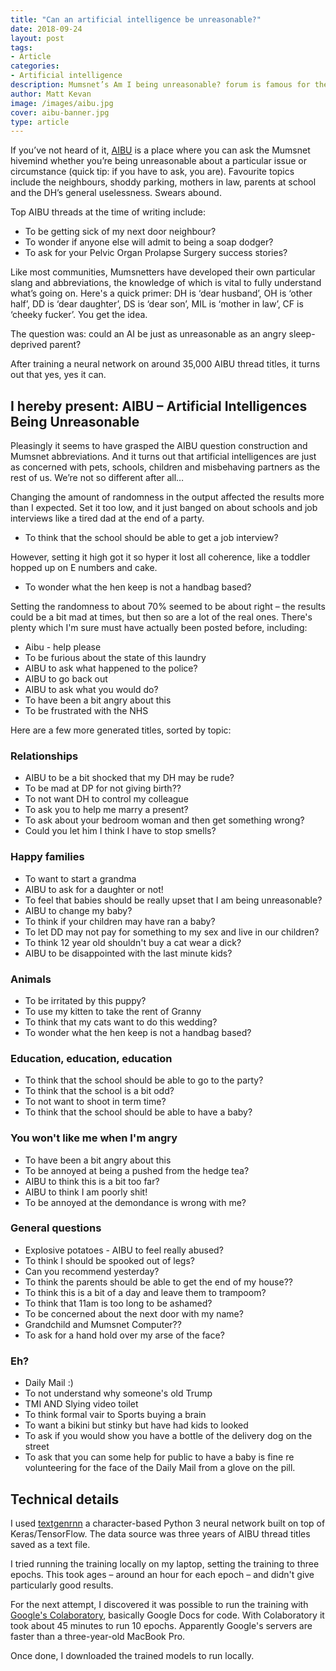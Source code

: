 ```yaml
---
title: "Can an artificial intelligence be unreasonable?"
date: 2018-09-24
layout: post
tags:
- Article
categories:
- Artificial intelligence
description: Mumsnet’s Am I being unreasonable? forum is famous for the hilarious, disturbing and hilariously disturbing topics discussed. I wondered, what would happen if I used it to train a neural network?
author: Matt Kevan
image: /images/aibu.jpg
cover: aibu-banner.jpg
type: article
---
```

If you’ve not heard of it, [AIBU](https://www.mumsnet.com/Talk/am_i_being_unreasonable) is a place where you can ask the Mumsnet hivemind whether you’re being unreasonable about a particular issue or circumstance (quick tip: if you have to ask, you are). Favourite topics include the neighbours, shoddy parking, mothers in law, parents at school and the DH’s general uselessness. Swears abound.

Top AIBU threads at the time of writing include:

* To be getting sick of my next door neighbour?
* To wonder if anyone else will admit to being a soap dodger?
* To ask for your Pelvic Organ Prolapse Surgery success stories?

Like most communities, Mumsnetters have developed their own particular slang and abbreviations, the knowledge of which is vital to fully understand what’s going on. Here's a quick primer: DH is ‘dear husband’, OH is ‘other half’, DD is ‘dear daughter’, DS is ‘dear son’, MIL is ‘mother in law’, CF is ‘cheeky fucker’. You get the idea.

The question was: could an AI be just as unreasonable as an angry sleep-deprived parent? 

After training a neural network on around 35,000 AIBU thread titles, it turns out that yes, yes it can.

## I hereby present: AIBU – Artificial Intelligences Being Unreasonable

Pleasingly it seems to have grasped the AIBU question construction and Mumsnet abbreviations. And it turns out that artificial intelligences are just as concerned with pets, schools, children and misbehaving partners as the rest of us. We’re not so different after all…

Changing the amount of randomness in the output affected the results more than I expected. Set it too low, and it just banged on about schools and job interviews like a tired dad at the end of a party.

* To think that the school should be able to get a job interview?

However, setting it high got it so hyper it lost all coherence, like a toddler hopped up on E numbers and cake.	

* To wonder what the hen keep is not a handbag based?

Setting the randomness to about 70% seemed to be about right – the results could be a bit mad at times, but then so are a lot of the real ones. There's plenty which I'm sure must have actually been posted before, including:

* Aibu - help please
* To be furious about the state of this laundry
* AIBU to ask what happened to the police?
* AIBU to go back out
* AIBU to ask what you would do?
* To have been a bit angry about this
* To be frustrated with the NHS

Here are a few more generated titles, sorted by topic:

### Relationships

* AIBU to be a bit shocked that my DH may be rude?
* To be mad at DP for not giving birth??
* To not want DH to control my colleague
* To ask you to help me marry a present?
* To ask about your bedroom woman and then get something wrong?
* Could you let him I think I have to stop smells?

### Happy families

* To want to start a grandma
* AIBU to ask for a daughter or not!
* To feel that babies should be really upset that I am being unreasonable?  
* AIBU to change my baby?
* To think if your children may have ran a baby?
* To let DD may not pay for something to my sex and live in our children?
* To think 12 year old shouldn't buy a cat wear a dick?
* AIBU to be disappointed with the last minute kids?

### Animals

* To be irritated by this puppy?
* To use my kitten to take the rent of Granny
* To think that my cats want to do this wedding?
* To wonder what the hen keep is not a handbag based?
 
### Education, education, education

* To think that the school should be able to go to the party?
* To think that the school is a bit odd?
* To not want to shoot in term time?
* To think that the school should be able to have a baby?

### You won't like me when I'm angry

* To have been a bit angry about this
* To be annoyed at being a pushed from the hedge tea?
* AIBU to think this is a bit too far?
* AIBU to think I am poorly shit!
* To be annoyed at the demondance is wrong with me?

### General questions

* Explosive potatoes - AIBU to feel really abused?
*  To think I should be spooked out of legs?
* Can you recommend yesterday?
* To think the parents should be able to get the end of my house??
* To think this is a bit of a day and leave them to trampoom?
* To think that 11am is too long to be ashamed?
* To be concerned about the next door with my name?
* Grandchild and Mumsnet Computer??
* To ask for a hand hold over my arse of the face?

### Eh?

* Daily Mail :)
* To not understand why someone's old Trump
* TMI AND Slying video toilet
* To think formal vair to Sports buying a brain
* To want a bikini but stinky but have had kids to looked
* To ask if you would show you have a bottle of the delivery dog on the street
* To ask that you can some help for public to have a baby is fine re volunteering for the face of the Daily Mail from a glove on the pill.

## Technical details

I used [textgenrnn](https://github.com/minimaxir/textgenrnn) a character-based Python 3 neural network built on top of Keras/TensorFlow. The data source was three years of AIBU thread titles saved as a text file.

I tried running the training locally on my laptop, setting the training to three epochs. This took ages – around an hour for each epoch – and didn't give particularly good results.

For the next attempt, I discovered it was possible to run the training with [Google's Colaboratory](https://drive.google.com/file/d/1mMKGnVxirJnqDViH7BDJxFqWrsXlPSoK/view), basically Google Docs for code. With Colaboratory it took about 45 minutes to run 10 epochs. Apparently Google's servers are faster than a three-year-old MacBook Pro. 

Once done, I downloaded the trained models to run locally.




